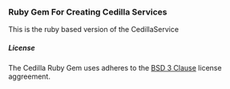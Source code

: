 ### Ruby Gem For Creating Cedilla Services

This is the ruby based version of the CedillaService 

##### License

The Cedilla Ruby Gem uses adheres to the [BSD 3 Clause](./LICENSE.md) license aggreement.


